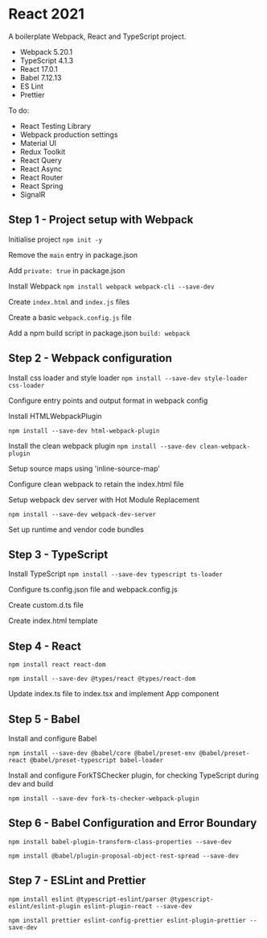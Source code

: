 # React 2021

A boilerplate Webpack, React and TypeScript project.

-   Webpack 5.20.1
-   TypeScript 4.1.3
-   React 17.0.1
-   Babel 7.12.13
-   ES Lint
-   Prettier

To do:

-   React Testing Library
-   Webpack production settings
-   Material UI
-   Redux Toolkit
-   React Query
-   React Async
-   React Router
-   React Spring
-   SignalR

## Step 1 - Project setup with Webpack

Initialise project
`npm init -y`

Remove the `main` entry in package.json

Add `private: true` in package.json

Install Webpack
`npm install webpack webpack-cli --save-dev`

Create `index.html` and `index.js` files

Create a basic `webpack.config.js` file

Add a npm build script in package.json `build: webpack`

## Step 2 - Webpack configuration

Install css loader and style loader
`npm install --save-dev style-loader css-loader`

Configure entry points and output format in webpack config

Install HTMLWebpackPlugin

`npm install --save-dev html-webpack-plugin`

Install the clean webpack plugin
`npm install --save-dev clean-webpack-plugin`

Setup source maps using 'inline-source-map'

Configure clean webpack to retain the index.html file

Setup webpack dev server with Hot Module Replacement

`npm install --save-dev webpack-dev-server`

Set up runtime and vendor code bundles

## Step 3 - TypeScript

Install TypeScript
`npm install --save-dev typescript ts-loader`

Configure ts.config.json file and webpack.config.js

Create custom.d.ts file

Create index.html template

## Step 4 - React

`npm install react react-dom`

`npm install --save-dev @types/react @types/react-dom`

Update index.ts file to index.tsx and implement App component

## Step 5 - Babel

Install and configure Babel

`npm install --save-dev @babel/core @babel/preset-env @babel/preset-react @babel/preset-typescript babel-loader`

Install and configure ForkTSChecker plugin, for checking TypeScript during dev and build

`npm install --save-dev fork-ts-checker-webpack-plugin`

## Step 6 - Babel Configuration and Error Boundary

`npm install babel-plugin-transform-class-properties --save-dev`

`npm install @babel/plugin-proposal-object-rest-spread --save-dev`

## Step 7 - ESLint and Prettier

`npm install eslint @typescript-eslint/parser @typescript-eslint/eslint-plugin eslint-plugin-react --save-dev`

`npm install prettier eslint-config-prettier eslint-plugin-prettier --save-dev`
